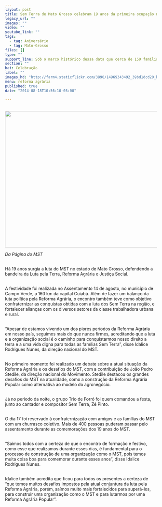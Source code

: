 ```yaml
---
layout: post
title: Sem Terra de Mato Grosso celebram 19 anos da primeira ocupação na região
legacy_url: ""
images: ""
video: ""
youtube_link: ""
tags:
  - tag: Aniversário
  - tag: Mato-Grosso
files: []
type: ""
support_line: Sob o marco histórico dessa data que cerca de 150 famílias vindas de diversos Assentamentos e Acampamentos do MST de Mato Grosso se reuniram entre os dias 16 e 17 para comemorar o 19º aniversário de fundação do MST no estado.
section: ""
hat: Celebração
label: ""
images_hd: "http://farm4.staticflickr.com/3890/14969343492_39bd1dcd20_b.jpg"
menu: reforma agrária
published: true
date: "2014-08-18T10:56:10-03:00"

---
```

<p><br />
<img alt="" height="450" src="http://farm4.staticflickr.com/3890/14969343492_39bd1dcd20_b.jpg" width="600" /></p>

<p><em>Da P&aacute;gina do MST</em></p>

<p><br />
H&aacute; 19 anos surgia a luta do MST no estado de Mato Grosso, defendendo a bandeira da Luta pela Terra, Reforma Agr&aacute;ria e Justi&ccedil;a Social.</p>

<p><br />
A festividade foi realizada no Assentamento 14 de agosto, no munic&iacute;pio de Campo Verde, a 160 km da capital Cuiab&aacute;. Al&eacute;m de fazer um balan&ccedil;o da luta pol&iacute;tica pela Reforma Agr&aacute;ria, o encontro tamb&eacute;m teve como objetivo confraternizar as conquistas obtidas com a luta dos Sem Terra na regi&atilde;o, e fortalecer alian&ccedil;as com os diversos setores da classe trabalhadora urbana e rural.&nbsp;</p>

<p><br />
&ldquo;Apesar de estamos vivendo um dos piores per&iacute;odos da Reforma Agr&aacute;ria em nosso pa&iacute;s, seguimos mais do que nunca firmes, acreditando que a luta e a organiza&ccedil;&atilde;o social &eacute; o caminho para conquistarmos nosso direito a terra e a uma vida digna para todas as fam&iacute;lias Sem Terra&rdquo;, disse Idalice Rodrigues Nunes, da dire&ccedil;&atilde;o nacional do MST.&nbsp;</p>

<p><br />
No primeiro momento foi realizado um debate sobre a atual situa&ccedil;&atilde;o da Reforma Agr&aacute;ria e os desafios do MST, com a contribui&ccedil;&atilde;o de Jo&atilde;o Pedro Stedile, da dire&ccedil;&atilde;o nacional do Movimento. Stedile destacou os grandes desafios do MST na atualidade, como a constru&ccedil;&atilde;o da Reforma Agr&aacute;ria Popular como alternativa ao modelo do agroneg&oacute;cio.</p>

<p><br />
J&aacute; no per&iacute;odo da noite, o grupo Trio de Forr&oacute; foi quem comandou a festa, junto ao cantador e compositor Sem Terra, Z&eacute; Pinto.</p>

<p><br />
O dia 17 foi reservado &agrave; confraterniza&ccedil;&atilde;o com amigos e as fam&iacute;lias do MST com um churrasco coletivo. Mais de 400 pessoas puderam passar pelo assentamento durante as comemora&ccedil;&otilde;es dos 19 anos do MST.</p>

<p><br />
&ldquo;Sa&iacute;mos todos com a certeza de que o encontro de forma&ccedil;&atilde;o e festivo, como esse que realizamos durante esses dias, &eacute; fundamental para o processo de constru&ccedil;&atilde;o de uma organiza&ccedil;&atilde;o como o MST, pois temos muita coisa boa para comemorar durante esses anos&rdquo;, disse Idalice Rodrigues Nunes.</p>

<p><br />
Idalice tamb&eacute;m acredita que ficou para todos os presentes a certeza de &ldquo;que temos muitos desafios impostos pela atual conjuntura da luta pela Reforma Agr&aacute;ria, por&eacute;m, sa&iacute;mos muito mais fortalecidos para super&aacute;-los, para construir uma organiza&ccedil;&atilde;o como o MST e para lutarmos por uma Reforma Agr&aacute;ria Popular&rdquo;.</p>

